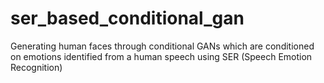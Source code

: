 # ser_based_conditional_gan
Generating human faces through conditional GANs which are conditioned on emotions identified from a human speech using SER (Speech Emotion Recognition)
